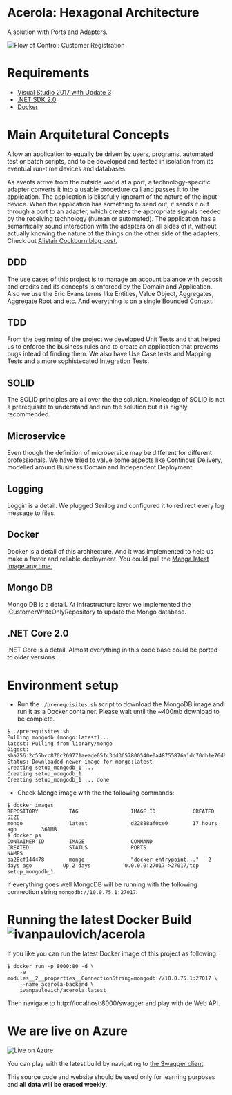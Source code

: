 # Acerola: Hexagonal Architecture
A solution with Ports and Adapters.

![Flow of Control: Customer Registration](https://github.com/ivanpaulovich/acerola/blob/master/Acerola-Flow-Of-Control.png)

# Requirements
* [Visual Studio 2017 with Update 3](https://www.visualstudio.com/en-us/news/releasenotes/vs2017-relnotes)
* [.NET SDK 2.0](https://www.microsoft.com/net/download/core)
* [Docker](https://docs.docker.com/docker-for-windows/install/)

# Main Arquitetural Concepts
Allow an application to equally be driven by users, programs, automated test or batch scripts, and to be developed and tested in isolation from its eventual run-time devices and databases.

As events arrive from the outside world at a port, a technology-specific adapter converts it into a usable procedure call and passes it to the application. The application is blissfully ignorant of the nature of the input device. When the application has something to send out, it sends it out through a port to an adapter, which creates the appropriate signals needed by the receiving technology (human or automated). The application has a semantically sound interaction with the adapters on all sides of it, without actually knowing the nature of the things on the other side of the adapters. Check out [Alistair Cockburn blog post.](http://alistair.cockburn.us/Hexagonal+architecture)

## DDD
The use cases of this project is to manage an account balance with deposit and credits and its concepts is enforced by the Domain and Application. Also we use the Eric Evans terms like Entities, Value Object, Aggregates, Aggregate Root and etc. And everything is on a single Bounded Context.

## TDD
From the beginning of the project we developed Unit Tests and that helped us to enforce the business rules and to create an application that prevents bugs intead of finding them. We also have Use Case tests and Mapping Tests and a more sophistecated Integration Tests. 

## SOLID
The SOLID principles are all over the the solution. Knoleadge of SOLID is not a prerequisite to understand and run the solution but it is highly recommended.

## Microservice
Even though the definition of microservice may be different for different professionals. We have tried to value some aspects like Continous Delivery, modelled around Business Domain and Independent Deployment.

## Logging
Loggin is a detail. We plugged Serilog and configured it to redirect every log message to files.

## Docker
Docker is a detail of this architecture. And it was implemented to help us make a faster and reliable deployment. You could pull the [Manga latest image any time.](https://hub.docker.com/r/ivanpaulovich/manga/)

## Mongo DB
Mongo DB is a detail. At infrastructure layer we implemented the ICustomerWriteOnlyRepository to update the Mongo database.

## .NET Core 2.0
.NET Core is a detail. Almost everything in this code base could be ported to older versions.

# Environment setup

* Run the `./prerequisites.sh` script to download the MongoDB image and run it as a Docker container. 
Please wait until the ~400mb download to be complete.

```
$ ./prerequisites.sh
Pulling mongodb (mongo:latest)...
latest: Pulling from library/mongo
Digest: sha256:2c55bcc870c269771aeade05fc3dd3657800540e0a48755876a1dc70db1e76d9
Status: Downloaded newer image for mongo:latest
Creating setup_mongodb_1 ...
Creating setup_mongodb_1
Creating setup_mongodb_1 ... done
```
* Check Mongo image with the the following commands:

```
$ docker images
REPOSITORY          TAG                 IMAGE ID            CREATED             SIZE
mongo               latest              d22888af0ce0        17 hours ago        361MB
$ docker ps
CONTAINER ID        IMAGE               COMMAND                  CREATED             STATUS              PORTS                                            NAMES
ba28cf144478        mongo               "docker-entrypoint..."   2 days ago          Up 2 days           0.0.0.0:27017->27017/tcp                         setup_mongodb_1
```

If everything goes well MongoDB will be running with the following connection string `mongodb://10.0.75.1:27017`.

# Running the latest Docker Build ![ivanpaulovich/acerola](https://dockerbuildbadges.quelltext.eu/status.svg?organization=ivanpaulovich&repository=acerola)

If you like you can run the latest Docker image of this project as following:

```
$ docker run -p 8000:80 -d \
	-e modules__2__properties__ConnectionString=mongodb://10.0.75.1:27017 \
	--name acerola-backend \
	ivanpaulovich/acerola:latest
```
Then navigate to http://localhost:8000/swagger and play with de Web API.

# We are live on Azure

![Live on Azure](https://github.com/ivanpaulovich/acerola/blob/master/Swagger.png)

You can play with the latest build by navigating to [the Swagger client](http://grape.westus2.cloudapp.azure.com:8000/swagger "Acerola Swagger").

This source code and website should be used only for learning purposes and **all data will be erased weekly**.

